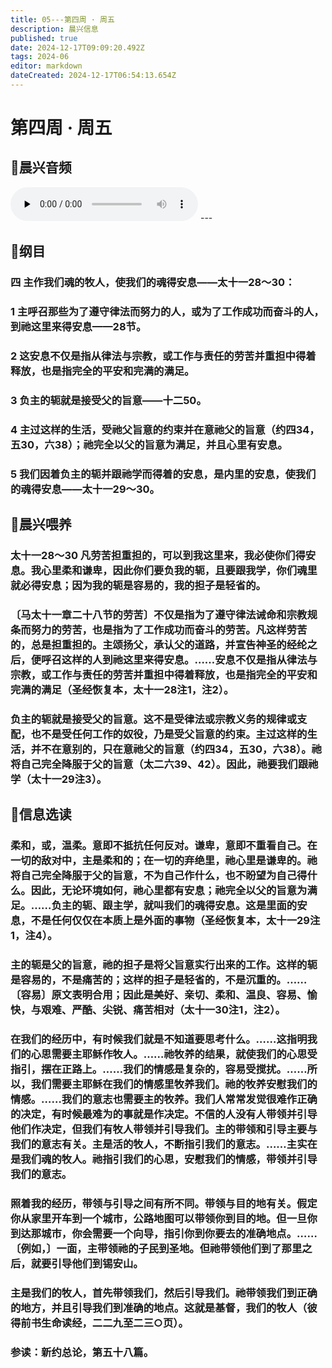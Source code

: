 ```yaml
---
title: 05---第四周 · 周五
description: 晨兴信息
published: true
date: 2024-12-17T09:09:20.492Z
tags: 2024-06
editor: markdown
dateCreated: 2024-12-17T06:54:13.654Z
---
```


# 第四周 · 周五

## 🎵晨兴音频
<audio id="audio" controls="" preload="none">
      <source id="mp3" src="/2024-06/week4/week4day5.mp3">
</audio>
---

## 📖纲目

### 四    主作我们魂的牧人，使我们的魂得安息——太十一28～30：

### 1    主呼召那些为了遵守律法而努力的人，或为了工作成功而奋斗的人，到祂这里来得安息——28节。

### 2    这安息不仅是指从律法与宗教，或工作与责任的劳苦并重担中得着释放，也是指完全的平安和完满的满足。

### 3    负主的轭就是接受父的旨意——十二50。

### 4    主过这样的生活，受祂父旨意的约束并在意祂父的旨意（约四34，五30，六38）；祂完全以父的旨意为满足，并且心里有安息。

### 5    我们因着负主的轭并跟祂学而得着的安息，是内里的安息，使我们的魂得安息——太十一29～30。

## 📖晨兴喂养

### 太十一28～30    凡劳苦担重担的，可以到我这里来，我必使你们得安息。我心里柔和谦卑，因此你们要负我的轭，且要跟我学，你们魂里就必得安息；因为我的轭是容易的，我的担子是轻省的。

### 〔马太十一章二十八节的劳苦〕不仅是指为了遵守律法诫命和宗教规条而努力的劳苦，也是指为了工作成功而奋斗的劳苦。凡这样劳苦的，总是担重担的。主颂扬父，承认父的道路，并宣告神圣的经纶之后，便呼召这样的人到祂这里来得安息。……安息不仅是指从律法与宗教，或工作与责任的劳苦并重担中得着释放，也是指完全的平安和完满的满足（圣经恢复本，太十一28注1，注2）。

### 负主的轭就是接受父的旨意。这不是受律法或宗教义务的规律或支配，也不是受任何工作的奴役，乃是受父旨意的约束。主过这样的生活，并不在意别的，只在意祂父的旨意（约四34，五30，六38）。祂将自己完全降服于父的旨意（太二六39、42）。因此，祂要我们跟祂学（太十一29注3）。

## 📖信息选读

### 柔和，或，温柔。意即不抵抗任何反对。谦卑，意即不重看自己。在一切的敌对中，主是柔和的；在一切的弃绝里，祂心里是谦卑的。祂将自己完全降服于父的旨意，不为自己作什么，也不盼望为自己得什么。因此，无论环境如何，祂心里都有安息；祂完全以父的旨意为满足。……负主的轭、跟主学，就叫我们的魂得安息。这是里面的安息，不是任何仅仅在本质上是外面的事物（圣经恢复本，太十一29注1，注4）。

### 主的轭是父的旨意，祂的担子是将父旨意实行出来的工作。这样的轭是容易的，不是痛苦的；这样的担子是轻省的，不是沉重的。……〔容易〕原文表明合用；因此是美好、亲切、柔和、温良、容易、愉快，与艰难、严酷、尖锐、痛苦相对（太十一30注1，注2）。

### 在我们的经历中，有时候我们就是不知道要思考什么。……这指明我们的心思需要主耶稣作牧人。……祂牧养的结果，就使我们的心思受指引，摆在正路上。……我们的情感是复杂的，容易受搅扰。……所以，我们需要主耶稣在我们的情感里牧养我们。祂的牧养安慰我们的情感。……我们的意志也需要主的牧养。我们人常常发觉很难作正确的决定，有时候最难为的事就是作决定。不信的人没有人带领并引导他们作决定，但我们有牧人带领并引导我们。主的带领和引导主要与我们的意志有关。主是活的牧人，不断指引我们的意志。……主实在是我们魂的牧人。祂指引我们的心思，安慰我们的情感，带领并引导我们的意志。

### 照着我的经历，带领与引导之间有所不同。带领与目的地有关。假定你从家里开车到一个城市，公路地图可以带领你到目的地。但一旦你到达那城市，你会需要一个向导，指引你到你要去的准确地点。……〔例如，〕一面，主带领祂的子民到圣地。但祂带领他们到了那里之后，就要引导他们到锡安山。

### 主是我们的牧人，首先带领我们，然后引导我们。祂带领我们到正确的地方，并且引导我们到准确的地点。这就是基督，我们的牧人（彼得前书生命读经，二二九至二三○页）。

### 参读：新约总论，第五十八篇。
<!-- Google tag (gtag.js) -->
<script async src="https://www.googletagmanager.com/gtag/js?id=G-1P8709Z16T"></script>
<script>
  window.dataLayer = window.dataLayer || [];
  function gtag(){dataLayer.push(arguments);}
  gtag('js', new Date());

  gtag('config', 'G-1P8709Z16T');
</script>